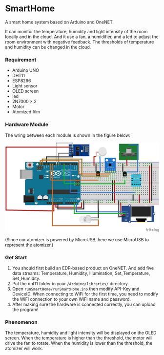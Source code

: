 # SmartHome

A smart home system based on Arduino and OneNET. 

It can monitor the temperature, humidity and light intensity of the room locally and in the cloud. And it use a fan, a humidifier, and a led to adjust the room environment with negative feedback. The thresholds of temperature and humidity can be changed in the cloud. 

### Requirement

- Arduino UNO
- DHT11
- ESP8266
- Light sensor
- OLED screen
- led
- 2N7000 × 2
- Motor
- Atomized film

### Hardware Module

The wring between each module is shown in the figure below:

![Hardware](./pic/Hardware.png)

(Since our atomizer is powered by MicroUSB, here we use MicroUSB to represent the atomizer.)

### Get Start

1. You should first build an EDP-based product on OneNET. And add five data streams: Temperature, Humidity, Illumination, Set_Temperature, Set_Humidity.
2. Put the dht11 folder in your `/Arduino/libraries/` directory.
3. Open `runSmartHome/runSmartHome.ino` then modify API-Key and DeviceID. When connecting to WiFi for the first time, you need to modify the WiFi connection to your own WiFi name and password.
4. After making sure the hardware is connected correctly, you can upload the program!

### Phenomenon

The temperature, humidity and light intensity will be displayed on the OLED screen. When the temperature is higher than the threshold, the motor will drive the fan to rotate. When the humidity is lower than the threshold, the atomizer will work.